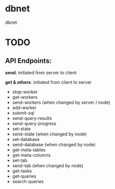 # dbnet

dbnet

# TODO

## API Endpoints:

**send**: initiated from server to client

**get & others**: initiated from client to server

- stop-worker
- get-workers
- send-workers (when changed by server / node)
- add-worker
- submit-sql
- send-query-results
- send-query-progress
- set-state
- send-state (when changed by node)
- set-database
- send-database (when changed by node)
- get-meta-tables
- get-meta-columns
- set-tab
- send-tab (when changed by node)
- get-tasks
- get-queries
- search-queries
